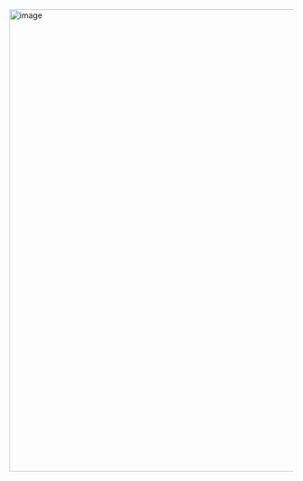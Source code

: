 <img width="980" height="818" alt="image" src="https://github.com/user-attachments/assets/448179c1-6fd2-420f-8f17-c7ac2897f7ef" />

